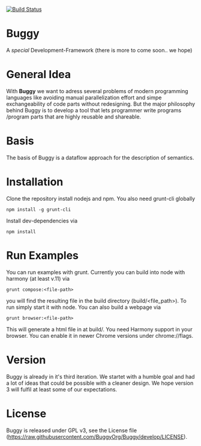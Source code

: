 [![Build Status](https://travis-ci.org/BuggyOrg/Buggy.svg?branch=master)](https://travis-ci.org/BuggyOrg/Buggy)

Buggy
=====

A *special* Development-Framework (there is more to come soon.. we hope)

General Idea
=============

With **Buggy** we want to adress several problems of modern programming languages like avoiding manual parallelization effort and simpe exchangeability of code parts without redesigning. But the major philosophy behind Buggy is to develop a tool that lets programmer write programs /program parts that are highly reusable and shareable.

Basis
=====

The basis of Buggy is a dataflow approach for the description of semantics.

Installation
============

Clone the repository install nodejs and npm. You also need grunt-cli globally

```
npm install -g grunt-cli
```

Install dev-dependencies via

```
npm install
```

Run Examples
============

You can run examples with grunt. Currently you can build into node with harmony (at least v.11)
via

```
grunt compose:<file-path>
```

you will find the resulting file in the build directory (build/<file_path>). To run simply start it with node. You can also build a webpage via

```
grunt browser:<file-path>
```

This will generate a html file in at build/<file-path>. You need Harmony support in your browser. You can enable it in newer Chrome versions under chrome://flags.

Version
=======

Buggy is already in it's third iteration. We startet with a humble goal and had a lot of ideas that could be possible with a cleaner design. We hope version 3 will fulfil at least some of our expectations.

License
=======

Buggy is released under GPL v3, see the License file (https://raw.githubusercontent.com/BuggyOrg/Buggy/develop/LICENSE).
